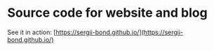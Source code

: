 # Source code for website and blog
See it in action: [https://sergii-bond.github.io/](https://sergii-bond.github.io/)
